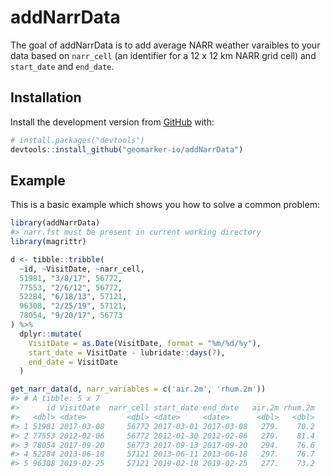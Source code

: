 
<!-- README.md is generated from README.Rmd. Please edit that file -->

# addNarrData

<!-- badges: start -->

<!-- badges: end -->

The goal of addNarrData is to add average NARR weather varaibles to your
data based on `narr_cell` (an identifier for a 12 x 12 km NARR grid
cell) and `start_date` and `end_date`.

## Installation

Install the development version from [GitHub](https://github.com/) with:

``` r
# install.packages("devtools")
devtools::install_github("geomarker-io/addNarrData")
```

## Example

This is a basic example which shows you how to solve a common problem:

``` r
library(addNarrData)
#> narr.fst must be present in current working directory
library(magrittr)

d <- tibble::tribble(
  ~id, ~VisitDate, ~narr_cell,
  51981, "3/8/17", 56772,
  77553, "2/6/12", 56772,
  52284, "6/18/13", 57121,
  96308, "2/25/19", 57121,
  78054, "9/20/17", 56773
) %>%
  dplyr::mutate(
    VisitDate = as.Date(VisitDate, format = "%m/%d/%y"),
    start_date = VisitDate - lubridate::days(7),
    end_date = VisitDate
  )

get_narr_data(d, narr_variables = c('air.2m', 'rhum.2m'))
#> # A tibble: 5 x 7
#>      id VisitDate  narr_cell start_date end_date   air.2m rhum.2m
#>   <dbl> <date>         <dbl> <date>     <date>      <dbl>   <dbl>
#> 1 51981 2017-03-08     56772 2017-03-01 2017-03-08   279.    70.2
#> 2 77553 2012-02-06     56772 2012-01-30 2012-02-06   279.    81.4
#> 3 78054 2017-09-20     56773 2017-09-13 2017-09-20   294.    76.6
#> 4 52284 2013-06-18     57121 2013-06-11 2013-06-18   297.    76.7
#> 5 96308 2019-02-25     57121 2019-02-18 2019-02-25   277.    73.2
```
